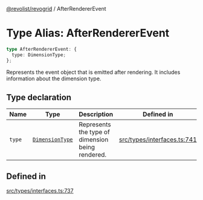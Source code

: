 [@revolist/revogrid](README.md) / AfterRendererEvent

# Type Alias: AfterRendererEvent

```ts
type AfterRendererEvent: {
  type: DimensionType;
};
```

Represents the event object that is emitted after rendering.
It includes information about the dimension type.

## Type declaration

| Name | Type | Description | Defined in |
| ------ | ------ | ------ | ------ |
| `type` | [`DimensionType`](TypeAlias.DimensionType.md) | Represents the type of dimension being rendered. | [src/types/interfaces.ts:741](https://github.com/revolist/revogrid/blob/11c1e89888ac9588cc703e312811b4cdaf67f0fb/src/types/interfaces.ts#L741) |

## Defined in

[src/types/interfaces.ts:737](https://github.com/revolist/revogrid/blob/11c1e89888ac9588cc703e312811b4cdaf67f0fb/src/types/interfaces.ts#L737)
